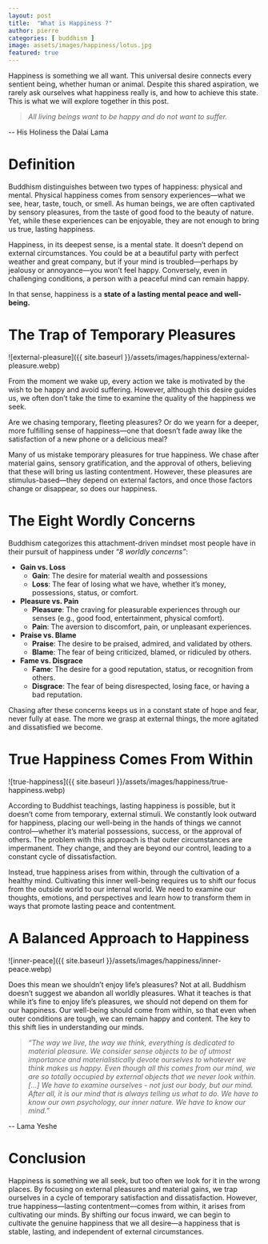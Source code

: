 ```yaml
---
layout: post
title:  "What is Happiness ?"
author: pierre
categories: [ buddhism ]
image: assets/images/happiness/lotus.jpg
featured: true
---
```


Happiness is something we all want. This universal desire connects every sentient being, whether human or animal. Despite this shared aspiration, we rarely ask ourselves what happiness really is, and how to achieve this state. This is what we will explore together in this post.

> *All living beings want to be happy and do not want to suffer.*
> 
-- His Holiness the Dalai Lama

# Definition

Buddhism distinguishes between two types of happiness: physical and mental. Physical happiness comes from sensory experiences—what we see, hear, taste, touch, or smell. As human beings, we are often captivated by sensory pleasures, from the taste of good food to the beauty of nature. Yet, while these experiences can be enjoyable, they are not enough to bring us true, lasting happiness.

Happiness, in its deepest sense, is a mental state. It doesn’t depend on external circumstances. You could be at a beautiful party with perfect weather and great company, but if your mind is troubled—perhaps by jealousy or annoyance—you won’t feel happy. Conversely, even in challenging conditions, a person with a peaceful mind can remain happy.

In that sense, happiness is a **state of a lasting mental peace and well-being.**

# The Trap of Temporary Pleasures

![external-pleasure]({{ site.baseurl }}/assets/images/happiness/external-pleasure.webp)

From the moment we wake up, every action we take is motivated by the wish to be happy and avoid suffering. However, although this desire guides us, we often don’t take the time to examine the quality of the happiness we seek.

Are we chasing temporary, fleeting pleasures? Or do we yearn for a deeper, more fulfilling sense of happiness—one that doesn’t fade away like the satisfaction of a new phone or a delicious meal? 

Many of us mistake temporary pleasures for true happiness. We chase after material gains, sensory gratification, and the approval of others, believing that these will bring us lasting contentment. However, these pleasures are stimulus-based—they depend on external factors, and once those factors change or disappear, so does our happiness.

# The Eight Wordly Concerns

Buddhism categorizes this attachment-driven mindset most people have in their pursuit of happiness under “*8 worldly concerns”*: 

- **Gain vs. Loss**
    - **Gain**: The desire for material wealth and possessions
    - **Loss**: The fear of losing what we have, whether it’s money, possessions, status, or comfort.
- **Pleasure vs. Pain**
    - **Pleasure**: The craving for pleasurable experiences through our senses (e.g., good food, entertainment, physical comfort).
    - **Pain**: The aversion to discomfort, pain, or unpleasant experiences.
- **Praise vs. Blame**
    - **Praise**: The desire to be praised, admired, and validated by others.
    - **Blame**: The fear of being criticized, blamed, or ridiculed by others.
- **Fame vs. Disgrace**
    - **Fame**: The desire for a good reputation, status, or recognition from others.
    - **Disgrace**: The fear of being disrespected, losing face, or having a bad reputation.

Chasing after these concerns keeps us in a constant state of hope and fear, never fully at ease. The more we grasp at external things, the more agitated and dissatisfied we become.

# True Happiness Comes From Within

![true-happiness]({{ site.baseurl }}/assets/images/happiness/true-happiness.webp)

According to Buddhist teachings, lasting happiness is possible, but it doesn’t come from temporary, external stimuli. We constantly look outward for happiness, placing our well-being in the hands of things we cannot control—whether it’s material possessions, success, or the approval of others. The problem with this approach is that outer circumstances are impermanent. They change, and they are beyond our control, leading to a constant cycle of dissatisfaction.

Instead, true happiness arises from within, through the cultivation of a healthy mind. Cultivating this inner well-being requires us to shift our focus from the outside world to our internal world. We need to examine our thoughts, emotions, and perspectives and learn how to transform them in ways that promote lasting peace and contentment.

# A Balanced Approach to Happiness

![inner-peace]({{ site.baseurl }}/assets/images/happiness/inner-peace.webp)

Does this mean we shouldn’t enjoy life’s pleasures? Not at all. Buddhism doesn’t suggest we abandon all worldly pleasures. What it teaches is that while it’s fine to enjoy life’s pleasures, we should not depend on them for our happiness. Our well-being should come from within, so that even when outer conditions are tough, we can remain happy and content. The key to this shift lies in understanding our minds. 

> *“The way we live, the way we think, everything is dedicated to material pleasure. We consider sense objects to be of utmost importance and materialistically devote ourselves to whatever we think makes us happy. Even though all this comes from our mind, we are so totally occupied by external objects that we never look within. […]
We have to examine ourselves - not just our body, but our mind. After all, it is our mind that is always telling us what to do. We have to know our own psychology, our inner nature. We have to know our mind.”*
> 
-- Lama Yeshe

# Conclusion

Happiness is something we all seek, but too often we look for it in the wrong places. By focusing on external pleasures and material gains, we trap ourselves in a cycle of temporary satisfaction and dissatisfaction. However, true happiness—lasting contentment—comes from within, it arises from cultivating our minds. By shifting our focus inward, we can begin to cultivate the genuine happiness that we all desire—a happiness that is stable, lasting, and independent of external circumstances.
